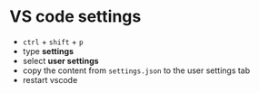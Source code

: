 # VS code settings

- `ctrl` + `shift` + `p`
- type **settings**
- select **user settings**
- copy the content from `settings.json` to the user settings tab
- restart vscode
